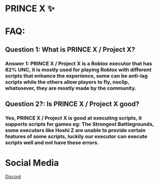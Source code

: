 # PRINCE X ✨
# FAQ:
## Question 1: What is PRINCE X / Project X?
### Answer 1: PRINCE X / Project X is a Roblox executor that has 82% UNC, it is mostly used for playing Roblox with different scripts that enhance the experience, some can be anti-lag scripts while the others allow players to fly, noclip, whatsoever, they are mostly made by the community.
## Question 2?: Is PRINCE X / Project X good?
### Yes, PRINCE X / Project X is good at executing scripts, it supports scripts for games eg: The Strongest Battlegrounds, some executors like Hoshi Z are unable to provide certain features of some scripts, luckily our executor can execute scripts well and not have these errors.

# Social Media
[Discord](dc.gg/getPrinceX)
